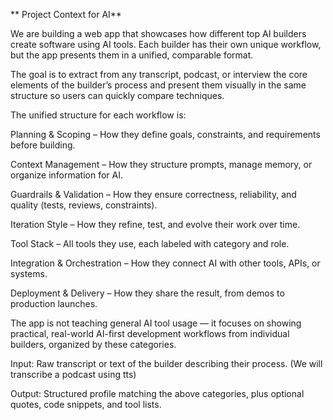 ** Project Context for AI**

We are building a web app that showcases how different top AI builders create software using AI tools. Each builder has their own unique workflow, but the app presents them in a unified, comparable format.

The goal is to extract from any transcript, podcast, or interview the core elements of the builder’s process and present them visually in the same structure so users can quickly compare techniques.

The unified structure for each workflow is:

Planning & Scoping – How they define goals, constraints, and requirements before building.

Context Management – How they structure prompts, manage memory, or organize information for AI.

Guardrails & Validation – How they ensure correctness, reliability, and quality (tests, reviews, constraints).

Iteration Style – How they refine, test, and evolve their work over time.

Tool Stack – All tools they use, each labeled with category and role.

Integration & Orchestration – How they connect AI with other tools, APIs, or systems.

Deployment & Delivery – How they share the result, from demos to production launches.

The app is not teaching general AI tool usage — it focuses on showing practical, real-world AI-first development workflows from individual builders, organized by these categories.

Input: Raw transcript or text of the builder describing their process. (We will transcribe a podcast using tts)

Output: Structured profile matching the above categories, plus optional quotes, code snippets, and tool lists.